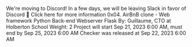 
We're moving to Discord!
In a few days, we will be leaving Slack in favor of Discord 🎉
Click here for more information
0x04. AirBnB clone - Web framework
Python
Back-end
Webserver
Flask
 By: Guillaume, CTO at Holberton School
 Weight: 2
 Project will start Sep 21, 2023 6:00 AM, must end by Sep 25, 2023 6:00 AM
 Checker was released at Sep 22, 2023 6:00 AM
